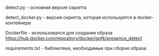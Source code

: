 detect.py - основная версия скрипта

detect_docker.py - версия скрипта, которая используется в docker-контейнере

Dockerfile - использовался для создания образа https://hub.docker.com/repository/docker/gofk/presence_detect

requirements.txt - библиотеки, необходимые при сборке образа